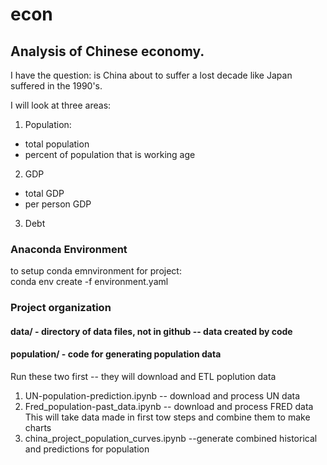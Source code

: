 econ
====

## Analysis of Chinese economy.
I have the question: is China about to suffer a lost decade like
Japan suffered in the 1990's.

I will look at three areas:
1. Population:
  * total population
  * percent of population that is working age
2. GDP
  * total GDP
  * per person GDP
3. Debt

### Anaconda Environment
to setup conda emnvironment for project:  
conda env create -f environment.yaml

### Project organization
#### data/ - directory of data files, not in github -- data created by code
#### population/ - code for generating population data
Run these two first -- they will download and ETL poplution data       
1. UN-population-prediction.ipynb  -- download and process UN data   
2. Fred_population-past_data.ipynb -- download and process FRED data   
This will take data made in first tow steps and combine them to make charts   
3. china_project_population_curves.ipynb --generate combined historical and predictions for population 


